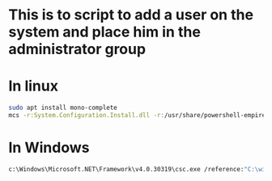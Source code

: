 # This is to script to add a user on the system and place him in the administrator group

# In linux


```bash
sudo apt install mono-complete
mcs -r:System.Configuration.Install.dll -r:/usr/share/powershell-empire/empire/server/csharp/Covenant/Data/AssemblyReferences/net40/System.Management.Automation.dll -r:/usr/lib/mono/4.7.2-api/Facades/System.Runtime.dll exe.cs
```

# In Windows

```bash
c:\Windows\Microsoft.NET\Framework\v4.0.30319\csc.exe /reference:"C:\windows\assembly\GAC_MSIL\System.Management.Automation\1.0.0.0__31bf3856ad364e35\System.Management.Automation.dll" C:\users\dhanush\Desktop\exe.cs
```
